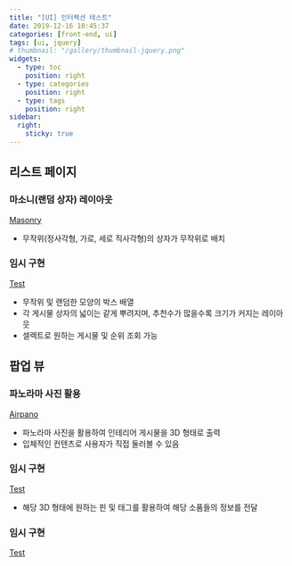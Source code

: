 ```yaml
---
title: "[UI] 인터렉션 테스트"
date: 2019-12-16 10:45:37
categories: [front-end, ui]
tags: [ui, jquery]
# thumbnail: "/gallery/thumbnail-jquery.png"
widgets:
  - type: toc
    position: right
  - type: categories
    position: right
  - type: tags
    position: right
sidebar:
  right:
    sticky: true
---
```


## 리스트 페이지

### 마소니(랜덤 상자) 레이아웃
[Masonry](https://masonry.desandro.com/)

* 무작위(정사각형, 가로, 세로 직사각형)의 상자가 무작위로 배치

### 임시 구현
[Test](https://recordboy.github.io/ui/masonry-box/)

* 무작위 및 랜덤한 모양의 박스 배열
* 각 게시물 상자의 넓이는 같게 뿌려지며, 추천수가 많을수록 크기가 커지는 레이아웃
* 셀렉트로 원하는 게시물 및 순위 조회 가능

## 팝업 뷰

### 파노라마 사진 활용
[Airpano](https://www.airpano.com/360photo/kronotskoye-lake/)

* 파노라마 사진을 활용하여 인테리어 게시물을 3D 형태로 출력
* 입체적인 컨텐츠로 사용자가 직접 둘러볼 수 있음

### 임시 구현
[Test](https://recordboy.github.io/ui/panorama-photo/)

* 해당 3D 형태에 원하는 핀 및 태그를 활용하여 해당 소품들의 정보를 전달

### 임시 구현
[Test](https://recordboy.github.io/ui/web-native-camera/)
